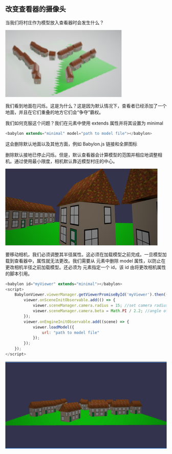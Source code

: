 ## 改变查看器的摄像头

当我们将村庄作为模型放入查看器时会发生什么？

![Alt text](image-11.png)

我们看到地面在闪烁。这是为什么？这是因为默认情况下，查看者已经添加了一个地面，并且在它们重叠的地方它们会“争夺”霸权。

我们如何克服这个问题？我们在<babylon>元素中使用 extends 属性并将其设置为 minimal

```javascript
<babylon extends="minimal" model="path to model file"></babylon>
```

这会删除默认地面以及其他方面，例如 Babylon.js 链接和全屏图标

删除默认接地已停止闪烁。但是，默认查看器会计算模型的范围并相应地调整相机。通过使用最小限度，相机默认靠近模型村庄的中心。

![Alt text](image-12.png)

要移动相机，我们必须调整其半径属性。这必须在加载模型之前完成。一旦模型加载到查看器中，属性就无法更改。我们需要从 <babylon> 元素中删除 model 属性，以防止在更改相机半径之前加载模型。还必须为 <babylon> 元素指定一个 id，该 id 由将更改相机属性的脚本引用。

```javascript
<babylon id="myViewer" extends="minimal"></babylon>
<script>
    BabylonViewer.viewerManager.getViewerPromiseById('myViewer').then((viewer) => {
        viewer.onSceneInitObservable.add(() => {
            viewer.sceneManager.camera.radius = 15; //set camera radius
            viewer.sceneManager.camera.beta = Math.PI / 2.2; //angle of depression
        });
        viewer.onEngineInitObservable.add((scene) => {
            viewer.loadModel({
                url: "path to model file"
            });
        });
    });
</script>
```

![Alt text](image-13.png)
